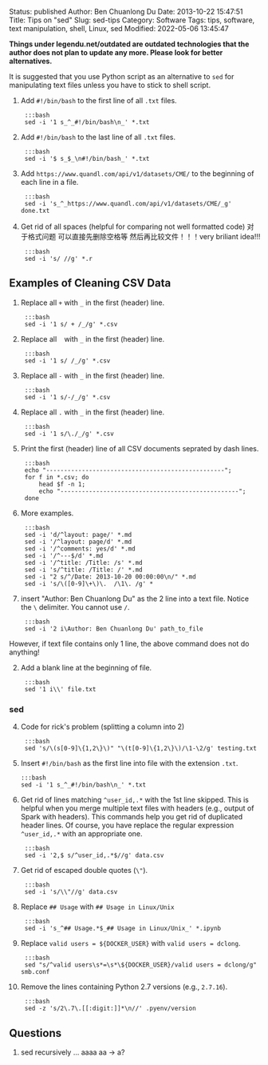 Status: published
Author: Ben Chuanlong Du
Date: 2013-10-22 15:47:51
Title: Tips on "sed"
Slug: sed-tips
Category: Software
Tags: tips, software, text manipulation, shell, Linux, sed
Modified: 2022-05-06 13:45:47

**Things under legendu.net/outdated are outdated technologies that the author does not plan to update any more. Please look for better alternatives.**

It is suggested that you use Python script as an alternative to `sed` 
for manipulating text files 
unless you have to stick to shell script.
 
1. Add `#!/bin/bash` to the first line of all `.txt` files.  

        :::bash
        sed -i '1 s_^_#!/bin/bash\n_' *.txt

2. Add `#!/bin/bash` to the last line of all `.txt` files.  

        :::bash
        sed -i '$ s_$_\n#!/bin/bash_' *.txt

3. Add `https://www.quandl.com/api/v1/datasets/CME/` to the beginning of each line in a file.

        :::bash
        sed -i 's_^_https://www.quandl.com/api/v1/datasets/CME/_g' done.txt 

4. Get rid of all spaces (helpful for comparing not well formatted code)
对于格式问题 可以直接先删除空格等 然后再比较文件！！！very briliant idea!!! 

        :::bash
        sed -i 's/ //g' *.r

## Examples of Cleaning CSV Data

1. Replace all ` + ` with `_` in the first (header) line.

        :::bash
        sed -i '1 s/ + /_/g' *.csv

2. Replace all ` ` with `_` in the first (header) line.

        :::bash
        sed -i '1 s/ /_/g' *.csv

3. Replace all `-` with `_` in the first (header) line.

        :::bash
        sed -i '1 s/-/_/g' *.csv

4. Replace all `.` with `_` in the first (header) line.

        :::bash
        sed -i '1 s/\./_/g' *.csv

5. Print the first (header) line of all CSV documents seprated by dash lines.

        :::bash
        echo "--------------------------------------------------";
        for f in *.csv; do
            head $f -n 1;
            echo "--------------------------------------------------";
        done

6. More examples.

        :::bash
        sed -i 'd/^layout: page/' *.md
        sed -i '/^layout: page/d' *.md
        sed -i '/^comments: yes/d' *.md
        sed -i '/^---$/d' *.md
        sed -i '/^title: /Title: /s' *.md
        sed -i 's/^title: /Title: /' *.md
        sed -i "2 s/^/Date: 2013-10-20 00:00:00\n/" *.md
        sed -i 's/\([0-9]\+\)\.  /\1\. /g' *

1. insert "Author: Ben Chuanlong Du" as the 2 line into a text file. 
Notice the `\` delimiter. You cannot use `/`.

        :::bash
        sed -i '2 i\Author: Ben Chuanlong Du' path_to_file

However, 
if text file contains only 1 line, 
the above command does not do anything!

2. Add a blank line at the beginning of file.

        :::bash
        sed '1 i\\' file.txt

### sed

4. Code for rick's problem (splitting a column into 2)

        :::bash
        sed 's/\(s[0-9]\{1,2\}\)" "\(t[0-9]\{1,2\}\)/\1-\2/g' testing.txt

16. Insert `#!/bin/bash` as the first line into file with the extension `.txt`. 

        :::bash
        sed -i '1 s_^_#!/bin/bash\n_' *.txt


1. Get rid of lines matching `^user_id,.*` with the 1st line skipped.
    This is helpful when you merge multiple text files with headers 
    (e.g., output of Spark with headers).
    This commands help you get rid of duplicated header lines. 
    Of course, 
    you have replace the regular expression `^user_id,.*` with an appropriate one.

        :::bash
        sed -i '2,$ s/^user_id,.*$//g' data.csv 

2. Get rid of escaped double quotes (`\"`).

        :::bash
        sed -i 's/\\"//g' data.csv

3. Replace `## Usage` with `## Usage in Linux/Unix`

        :::bash
        sed -i 's_^## Usage.*$_## Usage in Linux/Unix_' *.ipynb

4. Replace `valid users = ${DOCKER_USER}` with `valid users = dclong`.

        :::bash
        sed "s/^valid users\s*=\s*\${DOCKER_USER}/valid users = dclong/g" smb.conf 

5. Remove the lines containing Python 2.7 versions (e.g., `2.7.16`).

        :::bash
        sed -z 's/2\.7\.[[:digit:]]*\n//' .pyenv/version

## Questions

1. sed recursively ... aaaa aa -> a?

